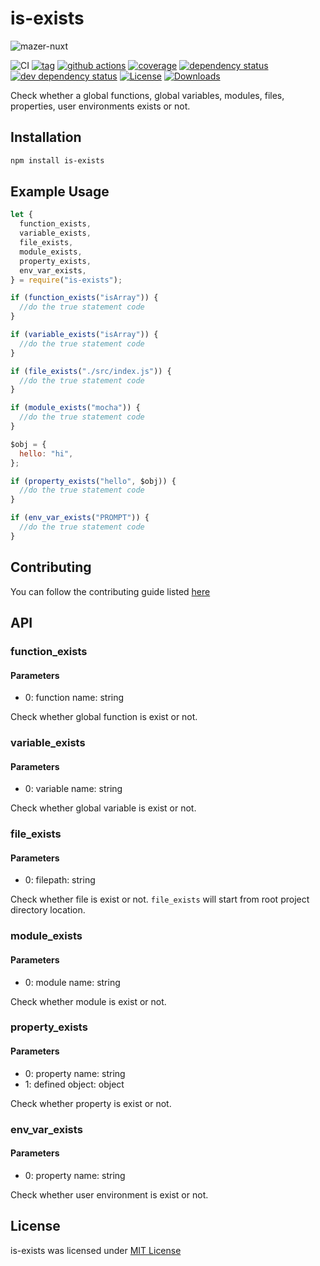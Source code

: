 # is-exists

![mazer-nuxt](https://socialify.git.ci/fauzan121002/is-exists/image?description=1&font=Raleway&forks=1&issues=1&logo=https%3A%2F%2Fd33wubrfki0l68.cloudfront.net%2F6ff34ec8760318b99888ee4b75d1e265170a84b9%2F6479c%2Flogos%2Fnuxt.svg&owner=1&pattern=Charlie%20Brown&pulls=1&stargazers=1&theme=Light)

![CI](https://github.com/fauzan121002/encryptlab/workflows/Node.js%20CI/badge.svg)
[![tag](https://img.shields.io/badge/nodejs->=v10.24.1-green.svg)](https://nodejs.org/en/)
[![github actions][actions-image]][actions-url]
[![coverage][codecov-image]][codecov-url]
[![dependency status][5]][6]
[![dev dependency status][7]][8]
[![License][license-image]][license-url]
[![Downloads][downloads-image]][downloads-url]

Check whether a global functions, global variables, modules, files, properties, user environments exists or not.

## Installation

```bash
npm install is-exists
```

## Example Usage

```js
let {
  function_exists,
  variable_exists,
  file_exists,
  module_exists,
  property_exists,
  env_var_exists,
} = require("is-exists");

if (function_exists("isArray")) {
  //do the true statement code
}

if (variable_exists("isArray")) {
  //do the true statement code
}

if (file_exists("./src/index.js")) {
  //do the true statement code
}

if (module_exists("mocha")) {
  //do the true statement code
}

$obj = {
  hello: "hi",
};

if (property_exists("hello", $obj)) {
  //do the true statement code
}

if (env_var_exists("PROMPT")) {
  //do the true statement code
}
```

## Contributing

You can follow the contributing guide listed [here](./CONTRIBUTING.md)

## API

### function_exists

#### Parameters

- 0: function name: string

Check whether global function is exist or not.

### variable_exists

#### Parameters

- 0: variable name: string

Check whether global variable is exist or not.

### file_exists

#### Parameters

- 0: filepath: string

Check whether file is exist or not.
`file_exists` will start from root project directory location.

### module_exists

#### Parameters

- 0: module name: string

Check whether module is exist or not.

### property_exists

#### Parameters

- 0: property name: string
- 1: defined object: object

Check whether property is exist or not.

### env_var_exists

#### Parameters

- 0: property name: string

Check whether user environment is exist or not.

## License

is-exists was licensed under [MIT License](./LICENSE)

[1]: https://npmjs.org/package/is-exists
[2]: https://versionbadg.es/fauzan121002/is-exists.svg
[5]: https://david-dm.org/fauzan121002/is-exists.svg
[6]: https://david-dm.org/fauzan121002/is-exists
[7]: https://david-dm.org/fauzan121002/is-exists/dev-status.svg
[8]: https://david-dm.org/fauzan121002/is-exists#info=devDependencies
[11]: https://nodei.co/npm/is-exists.png?downloads=true&stars=true
[license-image]: https://img.shields.io/npm/l/is-exists.svg
[license-url]: LICENSE
[downloads-image]: https://img.shields.io/npm/dm/is-exists.svg
[downloads-url]: https://npm-stat.com/charts.html?package=is-exists
[codecov-image]: https://codecov.io/gh/fauzan121002/is-exists/branch/main/graphs/badge.svg
[codecov-url]: https://app.codecov.io/gh/fauzan121002/is-exists/
[actions-image]: https://img.shields.io/endpoint?url=https://github-actions-badge-u3jn4tfpocch.runkit.sh/fauzan121002/is-exists
[actions-url]: https://github.com/fauzan121002/is-exists/actions
